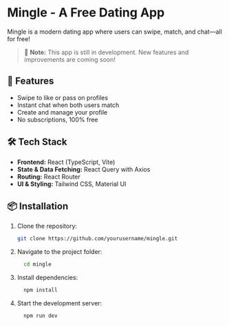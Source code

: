 # Mingle - A Free Dating App

Mingle is a modern dating app where users can swipe, match, and chat—all for free!

> 🚧 **Note:** This app is still in development. New features and improvements are coming soon!

## 🚀 Features

- Swipe to like or pass on profiles
- Instant chat when both users match
- Create and manage your profile
- No subscriptions, 100% free

## 🛠️ Tech Stack

- **Frontend:** React (TypeScript, Vite)
- **State & Data Fetching:** React Query with Axios
- **Routing:** React Router
- **UI & Styling:** Tailwind CSS, Material UI

## 📦 Installation

1. Clone the repository:
   ```sh
   git clone https://github.com/yourusername/mingle.git
   ```
2. Navigate to the project folder:
   ```sh
     cd mingle
   ```
3. Install dependencies:

   ```sh
     npm install
   ```

4. Start the development server:
   ```
     npm run dev
   ```
